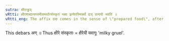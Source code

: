 ```yaml
---
sutra: क्षीराड्ढञ्
vRtti: क्षीरशब्दात्सप्तमीसमर्थात्संस्कृतं भक्षा इत्येतस्मिन्नर्थे ढञ् प्रत्ययो भवति ॥
vRtti_eng: The affix ढक् comes in the sense of \"prepared food\", after the word \"_Kshira_\" ending in the locative case in construction.
---
```

This debars अण् ॥ Thus क्षीरे संस्कृताः = क्षैरेयी यवागूः 'milky gruel'.
